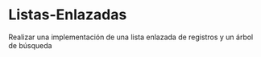 # Listas-Enlazadas
Realizar una implementación de una lista enlazada de registros y un árbol de búsqueda
